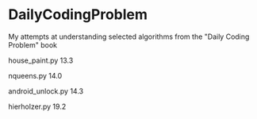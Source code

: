 # DailyCodingProblem
My attempts at understanding selected algorithms from the "Daily Coding Problem" book 


house_paint.py 13.3

nqueens.py 14.0

android_unlock.py 14.3

hierholzer.py 19.2



